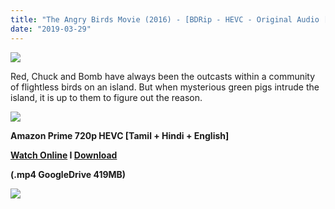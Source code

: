 ```yaml
---
title: "The Angry Birds Movie (2016) - [BDRip - HEVC - Original Audio [Tamil + Hindi + English] - 400MB - Esub]"
date: "2019-03-29"
---
```


[![](https://2.bp.blogspot.com/-hDF_SqeVPYg/XJ29cJ7r0KI/AAAAAAAAAYE/An98d3HZIyEGkrLnpsiT8LY5XUJsIlwxgCLcBGAs/s640/ngogeokbabm_1024x1024.jpg)](https://2.bp.blogspot.com/-hDF_SqeVPYg/XJ29cJ7r0KI/AAAAAAAAAYE/An98d3HZIyEGkrLnpsiT8LY5XUJsIlwxgCLcBGAs/s1600/ngogeokbabm_1024x1024.jpg)

Red, Chuck and Bomb have always been the outcasts within a community of flightless birds on an island. But when mysterious green pigs intrude the island, it is up to them to figure out the reason.

[![](https://2.bp.blogspot.com/-fai1ZuUwnbA/XIjy2aT4irI/AAAAAAAAANw/WFW0YRK47_8GLAt3pPBSzBk0GJA6Mk5fgCPcBGAYYCw/s1600/torrborder.gif)](https://2.bp.blogspot.com/-fai1ZuUwnbA/XIjy2aT4irI/AAAAAAAAANw/WFW0YRK47_8GLAt3pPBSzBk0GJA6Mk5fgCPcBGAYYCw/s1600/torrborder.gif)

**Amazon Prime 720p HEVC \[Tamil + Hindi + English\]**

**[Watch Online](https://toonnetworktamilvideos.blogspot.com/p/the-angry-birds-movie-2016.html) I [Download](https://drive.google.com/file/d/1sqTsSa8eEdE2FN9hNT1ZJXt9Rzhs7kMy/preview)**

**(.mp4 GoogleDrive 419MB)**

[![](https://2.bp.blogspot.com/-fai1ZuUwnbA/XIjy2aT4irI/AAAAAAAAANw/WFW0YRK47_8GLAt3pPBSzBk0GJA6Mk5fgCPcBGAYYCw/s1600/torrborder.gif)](https://2.bp.blogspot.com/-fai1ZuUwnbA/XIjy2aT4irI/AAAAAAAAANw/WFW0YRK47_8GLAt3pPBSzBk0GJA6Mk5fgCPcBGAYYCw/s1600/torrborder.gif)
